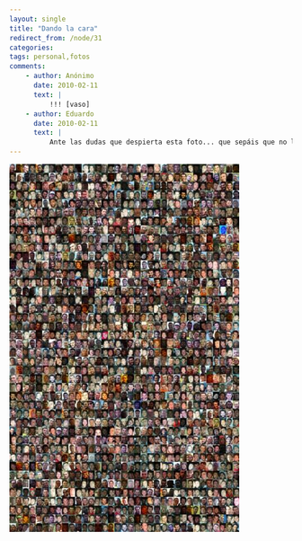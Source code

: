 ```yaml
---
layout: single
title: "Dando la cara"
redirect_from: /node/31
categories:
tags: personal,fotos
comments: 
    - author: Anónimo
      date: 2010-02-11
      text: |
          !!! [vaso]  
    - author: Eduardo
      date: 2010-02-11
      text: |
          Ante las dudas que despierta esta foto... que sepáis que no la he hecho a mano, recortando todas las fotos en las que sale mi cara... un buen rato le he echado pero la tecnología hizo la mayoría del trabajo.  
---
```

[![](/images/posts/2010-02-11-dando-la-cara/Ligre-1-409x655.jpg)](http://esclap.es/sites/esclap.es/files/imagenes/Ligre-1.jpg)
